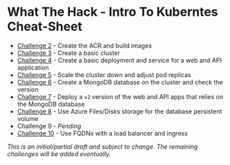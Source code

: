 # What The Hack - Intro To Kuberntes Cheat-Sheet

- [Challenge 2](./challenge2/) - Create the ACR and build images
- [Challenge 3](./challenge3/) - Create a basic cluster
- [Challenge 4](./challenge4/) - Create a basic deployment and service for a web and API application
- [Challenge 5](./challenge5/) - Scale the cluster down and adjust pod replicas
- [Challenge 6](./challenge6/) - Create a MongoDB database on the cluster and check the version
- [Challenge 7](./challenge7/) - Deploy a `v2` version of the web and API apps that relies on the MongoDB database
- [Challenge 8](./challenge8/) - Use Azure Files/Disks storage for the database persistent volume
- Challenge 9 - *Pending*
- [Challenge 10](./challenge10/) - Use FQDNs with a load balancer and ingress

*This is an initial/partial draft and subject to change. The remaining challenges will be added eventually.*